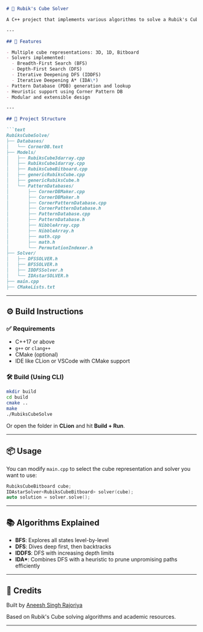 
````markdown
# 🧊 Rubik's Cube Solver

A C++ project that implements various algorithms to solve a Rubik's Cube, including BFS, DFS, IDDFS, and IDA*. The solver supports multiple internal representations of the cube (1D array, 3D array, and Bitboard) and also uses **Pattern Databases (PDB)** for heuristic optimization.

---

## 🚀 Features

- Multiple cube representations: 3D, 1D, Bitboard
- Solvers implemented:
  - Breadth-First Search (BFS)
  - Depth-First Search (DFS)
  - Iterative Deepening DFS (IDDFS)
  - Iterative Deepening A* (IDA\*)
- Pattern Database (PDB) generation and lookup
- Heuristic support using Corner Pattern DB
- Modular and extensible design

---

## 📁 Project Structure

```text
RubiksCubeSolve/
├── Databases/
│   └── CornerDB.text
├── Models/
│   ├── RubiksCube3darray.cpp
│   ├── RubiksCube1darray.cpp
│   ├── RubiksCubeBitboard.cpp
│   ├── genericRubiksCube.cpp
│   ├── genericRubiksCube.h
│   └── PatternDatabases/
│       ├── CornerDBMaker.cpp
│       ├── CornerDBMaker.h
│       ├── CornerPatternDatabase.cpp
│       ├── CornerPatternDatabase.h
│       ├── PatternDatabase.cpp
│       ├── PatternDatabase.h
│       ├── NibbleArray.cpp
│       ├── NibbleArray.h
│       ├── math.cpp
│       ├── math.h
│       └── PermutationIndexer.h
├── Solver/
│   ├── DFSSOLVER.h
│   ├── BFSSOLVER.h
│   ├── IDDFSSolver.h
│   └── IDAstarSOLVER.h
├── main.cpp
├── CMakeLists.txt
````

---

## ⚙️ Build Instructions

### ✅ Requirements

* C++17 or above
* `g++` or `clang++`
* CMake (optional)
* IDE like CLion or VSCode with CMake support

### 🛠️ Build (Using CLI)

```bash
mkdir build
cd build
cmake ..
make
./RubiksCubeSolve
```

Or open the folder in **CLion** and hit **Build + Run**.

---

## 📦 Usage

You can modify `main.cpp` to select the cube representation and solver you want to use:

```cpp
RubiksCubeBitboard cube;
IDAstarSolver<RubiksCubeBitboard> solver(cube);
auto solution = solver.solve();
```

---

## 📚 Algorithms Explained

* **BFS**: Explores all states level-by-level
* **DFS**: Dives deep first, then backtracks
* **IDDFS**: DFS with increasing depth limits
* **IDA\***: Combines DFS with a heuristic to prune unpromising paths efficiently

---
## 🧠 Credits

Built by [Aneesh Singh Rajoriya](https://github.com/asr-orzz)

Based on Rubik's Cube solving algorithms and academic resources.

---



